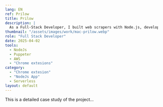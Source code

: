 ```yaml
---
lang: EN
ref: Prilow
title: Prilow
description: |
  As a Full-Stack Developer, I built web scrapers with Node.js, developed an API with AWS Lambda, and created a Chrome extension for real-time price tracking. My contributions ensured efficient data management and a seamless user experience.
thumbnail: "/assets/images/work/mac-prilow.webp"
role: "Full Stack Developer"
date: 2025-04-02
tools:
  - NodeJs
  - Puppeter
  - AWS
  - "Chrome extesions"
category:
  - "Chrome extesion"
  - "NodeJs App"
  - Serverless
layout: default
---
```


This is a detailed case study of the project...
